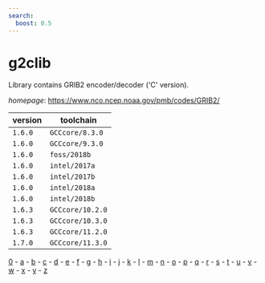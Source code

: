 ```yaml
---
search:
  boost: 0.5
---
```

# g2clib

Library contains GRIB2 encoder/decoder ('C' version).

*homepage*: <https://www.nco.ncep.noaa.gov/pmb/codes/GRIB2/>

version | toolchain
--------|----------
``1.6.0`` | ``GCCcore/8.3.0``
``1.6.0`` | ``GCCcore/9.3.0``
``1.6.0`` | ``foss/2018b``
``1.6.0`` | ``intel/2017a``
``1.6.0`` | ``intel/2017b``
``1.6.0`` | ``intel/2018a``
``1.6.0`` | ``intel/2018b``
``1.6.3`` | ``GCCcore/10.2.0``
``1.6.3`` | ``GCCcore/10.3.0``
``1.6.3`` | ``GCCcore/11.2.0``
``1.7.0`` | ``GCCcore/11.3.0``

[0](../0/index.md) - [a](../a/index.md) - [b](../b/index.md) - [c](../c/index.md) - [d](../d/index.md) - [e](../e/index.md) - [f](../f/index.md) - [g](../g/index.md) - [h](../h/index.md) - [i](../i/index.md) - [j](../j/index.md) - [k](../k/index.md) - [l](../l/index.md) - [m](../m/index.md) - [n](../n/index.md) - [o](../o/index.md) - [p](../p/index.md) - [q](../q/index.md) - [r](../r/index.md) - [s](../s/index.md) - [t](../t/index.md) - [u](../u/index.md) - [v](../v/index.md) - [w](../w/index.md) - [x](../x/index.md) - [y](../y/index.md) - [z](../z/index.md)

